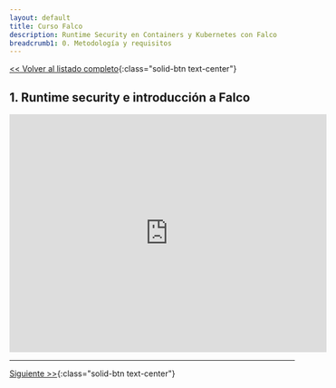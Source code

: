 ```yaml
---
layout: default
title: Curso Falco
description: Runtime Security en Containers y Kubernetes con Falco
breadcrumb1: 0. Metodología y requisitos
---
```

[<< Volver al listado completo](../){:class="solid-btn text-center"}

## 1. Runtime security e introducción a Falco

<iframe width="560" height="420" src="https://www.youtube.com/embed/lFOeryn_g7I" title="YouTube video player" frameborder="0" allow="accelerometer; autoplay; clipboard-write; encrypted-media; gyroscope; picture-in-picture" allowfullscreen></iframe>

---
[Siguiente >>](2.1.md){:class="solid-btn text-center"}
